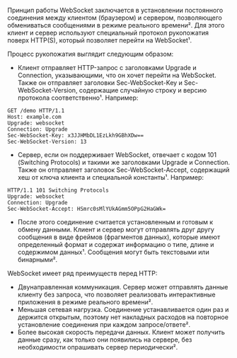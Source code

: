 Принцип работы WebSocket заключается в установлении постоянного соединения между клиентом (браузером) и сервером, позволяющего обмениваться сообщениями в режиме реального времени². Для этого клиент и сервер используют специальный протокол рукопожатия поверх HTTP(S), который позволяет перейти на WebSocket¹.

Процесс рукопожатия выглядит следующим образом:

- Клиент отправляет HTTP-запрос с заголовками Upgrade и Connection, указывающими, что он хочет перейти на WebSocket. Также он отправляет заголовки Sec-WebSocket-Key и Sec-WebSocket-Version, содержащие случайную строку и версию протокола соответственно¹. Например:

```http
GET /demo HTTP/1.1
Host: example.com
Upgrade: websocket
Connection: Upgrade
Sec-WebSocket-Key: x3JJHMbDL1EzLkh9GBhXDw==
Sec-WebSocket-Version: 13
```

- Сервер, если он поддерживает WebSocket, отвечает с кодом 101 (Switching Protocols) и такими же заголовками Upgrade и Connection. Также он отправляет заголовок Sec-WebSocket-Accept, содержащий хеш от ключа клиента и специальной константы¹. Например:

```http
HTTP/1.1 101 Switching Protocols
Upgrade: websocket
Connection: Upgrade
Sec-WebSocket-Accept: HSmrc0sMlYUkAGmm5OPpG2HaGWk=
```

- После этого соединение считается установленным и готовым к обмену данными. Клиент и сервер могут отправлять друг другу сообщения в виде фреймов (фрагментов данных), которые имеют определенный формат и содержат информацию о типе, длине и содержимом данных¹. Сообщения могут быть текстовыми или бинарными².

WebSocket имеет ряд преимуществ перед HTTP:

- Двунаправленная коммуникация. Сервер может отправлять данные клиенту без запроса, что позволяет реализовать интерактивные приложения в режиме реального времени².
- Меньшая сетевая нагрузка. Соединение устанавливается один раз и держится открытым, поэтому нет накладных расходов на повторное установление соединения при каждом запросе/ответе².
- Более высокая скорость передачи данных. Клиент может получить данные сразу, как только они появились на сервере, без необходимости опрашивать сервер периодически².

